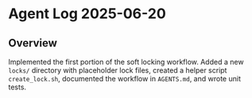 # Agent Log 2025-06-20

## Overview

Implemented the first portion of the soft locking workflow. Added a new
`locks/` directory with placeholder lock files, created a helper script
`create_lock.sh`, documented the workflow in `AGENTS.md`, and wrote unit
tests.
